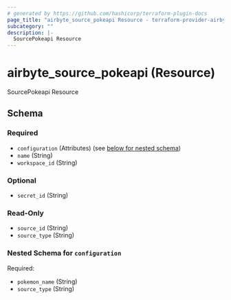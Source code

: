 ```yaml
---
# generated by https://github.com/hashicorp/terraform-plugin-docs
page_title: "airbyte_source_pokeapi Resource - terraform-provider-airbyte-new"
subcategory: ""
description: |-
  SourcePokeapi Resource
---
```


# airbyte_source_pokeapi (Resource)

SourcePokeapi Resource



<!-- schema generated by tfplugindocs -->
## Schema

### Required

- `configuration` (Attributes) (see [below for nested schema](#nestedatt--configuration))
- `name` (String)
- `workspace_id` (String)

### Optional

- `secret_id` (String)

### Read-Only

- `source_id` (String)
- `source_type` (String)

<a id="nestedatt--configuration"></a>
### Nested Schema for `configuration`

Required:

- `pokemon_name` (String)
- `source_type` (String)


